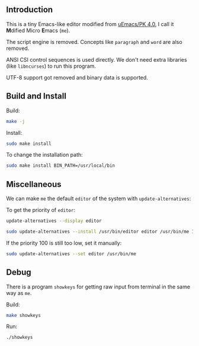 ## Introduction

This is a tiny Emacs-like editor modified from [uEmacs/PK 4.0][uemacs/pk],
I call it **M**dified Micro **E**macs (`me`).

The script engine is removed.  Concepts like `paragraph` and `word` are also
removed.

ANSI CSI control sequences is used directly.  We don't need extra libraries
(like `libncurses`) to run this program.

UTF-8 support got removed and binary data is supported.


## Build and Install

Build:

```sh
make -j
```

Install:

```sh
sudo make install
```

To change the installation path:

```sh
sudo make install BIN_PATH=/usr/local/bin
```


## Miscellaneous

We can make `me` the default `editor` of the system with `update-alternatives`:

To get the priority of `editor`:
```sh
update-alternatives --display editor
```

```sh
sudo update-alternatives --install /usr/bin/editor editor /usr/bin/me 100
```

If the priority 100 is still too low, set it manually:
```sh
sudo update-alternatives --set editor /usr/bin/me
```


## Debug

There is a program `showkeys` for getting raw input from terminal in the same
way as `me`.

Build:

```sh
make showkeys
```

Run:
```sh
./showkeys
```

[uemacs/pk]: https://github.com/torvalds/uemacs

